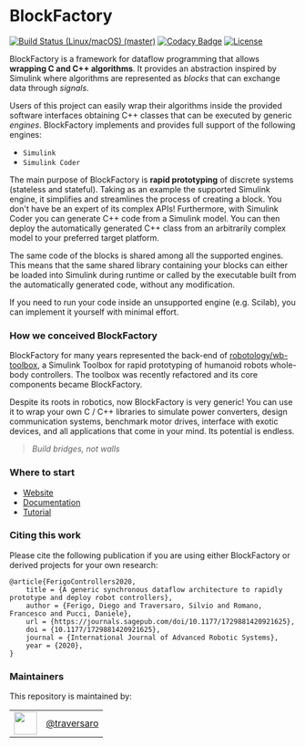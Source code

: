 # BlockFactory

[![Build Status (Linux/macOS) (master)](https://img.shields.io/travis/com/robotology/blockfactory/master.svg?logo=travis&label=master)](https://travis-ci.com/robotology/blockfactory)
[![Codacy Badge](https://api.codacy.com/project/badge/Grade/25547902678b4d92804d40712035ec29)](https://app.codacy.com/app/diegoferigo/blockfactory?utm_source=github.com&utm_medium=referral&utm_content=robotology/blockfactory&utm_campaign=Badge_Grade_Dashboard)
[![License](https://img.shields.io/badge/license-LGPL-19c2d8.svg)](https://github.com/robotology/blockfactory/blob/master/LICENSE)

BlockFactory is a framework for dataflow programming that allows **wrapping C and C++ algorithms**. It provides an abstraction inspired by Simulink where algorithms are represented as _blocks_ that can exchange data through _signals_.

Users of this project can easily wrap their algorithms inside the provided software interfaces obtaining C++ classes that can be executed by generic _engines_. BlockFactory implements and provides full support of the following engines:

- `Simulink`
- `Simulink Coder` 

The main purpose of BlockFactory is **rapid prototyping** of discrete systems (stateless and stateful). Taking as an example the supported Simulink engine, it simplifies and streamlines the process of creating a block. You don't have be an expert of its complex APIs! Furthermore, with Simulink Coder you can generate C++ code from a Simulink model. You can then deploy the automatically generated C++ class from an arbitrarily complex model to your preferred target platform.

The same code of the blocks is shared among all the supported engines. This means that the same shared library containing your blocks can either be loaded into Simulink during runtime or called by the executable built from the automatically generated code, without any modification.

If you need to run your code inside an unsupported engine (e.g. Scilab), you can implement it yourself with minimal effort.

### How we conceived BlockFactory

BlockFactory for many years represented the back-end of [robotology/wb-toolbox](https://github.com/robotology/wb-toolbox), a Simulink Toolbox for rapid prototyping of humanoid robots whole-body controllers. The toolbox was recently refactored and its core components became BlockFactory.

Despite its roots in robotics, now BlockFactory is very generic! You can use it to wrap your own C / C++ libraries to simulate power converters, design communication systems, benchmark motor drives, interface with exotic devices, and all applications that come in your mind. Its potential is endless.

> _Build bridges, not walls_

### Where to start

- [Website](https://robotology.github.io/blockfactory/)
- [Documentation](https://robotology.github.io/blockfactory/doxygen/)
- [Tutorial](https://robotology.github.io/blockfactory/mkdocs/tutorial_intro/)

### Citing this work

Please cite the following publication if you are using either BlockFactory or derived projects for your own research:

```
@article{FerigoControllers2020,
	title = {A generic synchronous dataflow architecture to rapidly prototype and deploy robot controllers},
	author = {Ferigo, Diego and Traversaro, Silvio and Romano, Francesco and Pucci, Daniele},
	url = {https://journals.sagepub.com/doi/10.1177/1729881420921625},
	doi = {10.1177/1729881420921625},
	journal = {International Journal of Advanced Robotic Systems},
	year = {2020},
}
```

### Maintainers
This repository is maintained by:

| | |
|:---:|:---:|
| [<img src="https://github.com/traversaro.png" width="40">](https://github.com/traversaro) | [@traversaro](https://github.com/traversaro) |

